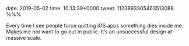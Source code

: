 date: 2019-05-02
time: 10:13:39+0000
tweet: 1123893305463513088
%%%

Every time I see people force quitting iOS apps something dies inside me. Makes me not want to go out in public. It’s an unsuccessful design at massive scale.
